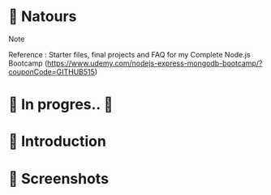 # 💯 Natours

> [!NOTE]
> Reference : Starter files, final projects and FAQ for my Complete Node.js Bootcamp (https://www.udemy.com/nodejs-express-mongodb-bootcamp/?couponCode=GITHUB515)

# 🚧 In progres.. 🚧

# 📖 Introduction

<!--

> [!NOTE]
> If Window, run "npm i -g win-node-env" to recognize "NODE_ENV" command in Window OS
> Setting up ESLint + Prettier: run "npm i eslint prettier eslint-config-prettier eslint-plugin-prettier eslint-config-airbnb eslint-plugin-node eslint-plugin-import eslint-plugin-jsx-a11y eslint-plugin-react --save-dev"

1. Implemented event-loop and streams to learn Node.js
2. Used
    > express for framework
    > mongoose for data management
    > bcryptjs, jsonwebtoken, express-rate-limit, helmet for security
    > express-mongo-sanitize for against NoSQL query injection
    > xss-clean for agains XSS
    > morgan for logger
    > nodemailer for sending mail
    > vaidator for validation
    > dotenv for control environment
    > slugify for converting to lower case
    > pug for template engine
    > cookie-parser for analyse cookie
    > parcel-bundler for bundling module
    > axios for fetching data
    > @babel/polyfill for adding support to the web browser
    > multer for handling multipart/form-data
    > sharp for image processing

2. Read and show data based on common template
3. Export a module for better scalability
-->

# 👀 Screenshots

<!--
![image](https://github.com/kdh4646/node-farm/assets/71913953/221908d3-d048-4bcb-adff-8206e85f9995)
-->
